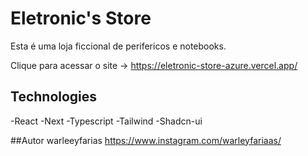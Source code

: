 # Eletronic's Store

Esta é uma loja ficcional de perifericos e notebooks.

Clique para acessar o site -> https://eletronic-store-azure.vercel.app/

## Technologies

-React
-Next
-Typescript
-Tailwind
-Shadcn-ui

##Autor
warleeyfarias https://www.instagram.com/warleyfariaas/
